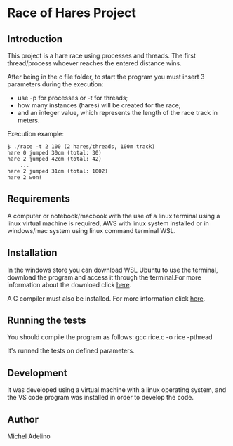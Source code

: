 # Race of Hares Project


## Introduction

This project is a hare race using processes and threads. The first thread/process
whoever reaches the entered distance wins.

After being in the c file folder, to start the program you must insert 3 parameters during the execution:
- use -p for processes or -t for threads;
- how many instances (hares) will be created for the race;
- and an integer value, which represents the length of the race track in meters.

Execution example:

    $ ./race -t 2 100 (2 hares/threads, 100m track)
    hare 0 jumped 30cm (total: 30)
    hare 2 jumped 42cm (total: 42)
        ...
    hare 2 jumped 31cm (total: 1002)
    hare 2 won!

## Requirements
A computer or notebook/macbook with the use of a linux terminal using a linux virtual machine is required, AWS with linux system installed or in windows/mac system using linux command terminal WSL.

## Installation

In the windows store you can download WSL Ubuntu to use the terminal, download the program and access it through the terminal.For more information about the download click [here](https://ubuntu.com/wsl).

A C compiler must also be installed. For more information click [here](https://terminaldeinformacao.com/2015/10/08/como-instalar-e-configurar-o-gcc-no-windows-mingw/).

## Running the tests

You should compile the program as follows: gcc rice.c -o rice -pthread

It's runned the tests on defined parameters.

## Development

It was developed using a virtual machine with a linux operating system, and the VS code program was installed in order to develop the code.

## Author

Michel Adelino
